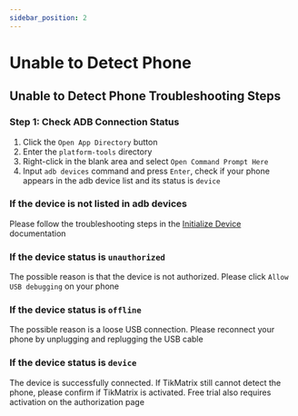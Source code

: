 ```yaml
---
sidebar_position: 2
---
```


# Unable to Detect Phone

## Unable to Detect Phone Troubleshooting Steps

### Step 1: Check ADB Connection Status

1. Click the `Open App Directory` button
2. Enter the `platform-tools` directory
3. Right-click in the blank area and select `Open Command Prompt Here`
4. Input `adb devices` command and press `Enter`, check if your phone appears in the adb device list and its status is `device`

### If the device is not listed in adb devices

Please follow the troubleshooting steps in the [Initialize Device](../tutorial-basics/2.init-device.md) documentation

### If the device status is `unauthorized`

The possible reason is that the device is not authorized. Please click `Allow USB debugging` on your phone

### If the device status is `offline`

The possible reason is a loose USB connection. Please reconnect your phone by unplugging and replugging the USB cable

### If the device status is `device`

The device is successfully connected. If TikMatrix still cannot detect the phone, please confirm if TikMatrix is activated. Free trial also requires activation on the authorization page 